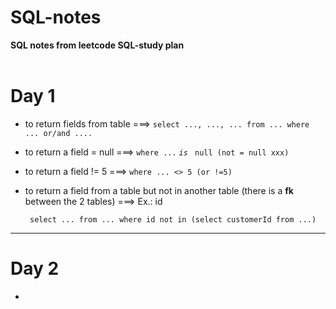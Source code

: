 # SQL-notes
**SQL notes from leetcode SQL-study plan**
</br></br>


# Day 1
- to return fields from table ===> ```select ..., ..., ... from ... where ... or/and ....```
- to return a field = null ===> ```where ...``` *```is ```* ```null (not = null xxx)```
- to return a field != 5 ===> ```where ... <> 5 (or !=5)```
- to return a field from a table but not in another table (there is a **fk** between the 2 tables) ===> Ex.: id

    ``` select ... from ... where id not in (select customerId from ...)```
------------------------------------------------------------------------------------------------------------------
# Day 2 
- 